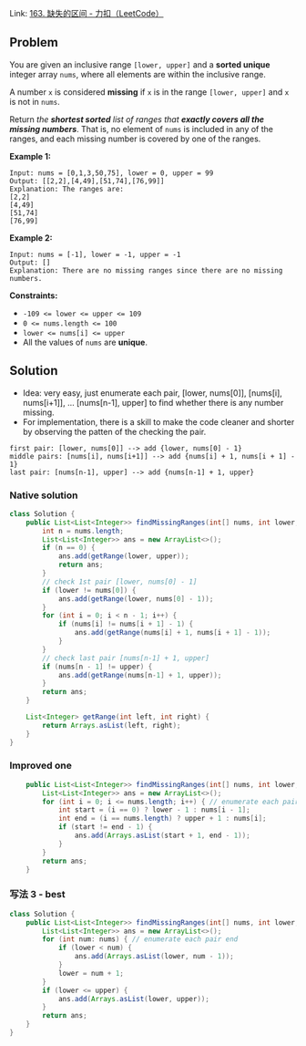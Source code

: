 Link: [163. 缺失的区间 - 力扣（LeetCode）](https://leetcode.cn/problems/missing-ranges/)

## Problem

You are given an inclusive range `[lower, upper]` and a **sorted unique** integer array `nums`, where all elements are within the inclusive range.

A number `x` is considered **missing** if `x` is in the range `[lower, upper]` and `x` is not in `nums`.

Return *the **shortest sorted** list of ranges that **exactly covers all the missing numbers***. That is, no element of `nums` is included in any of the ranges, and each missing number is covered by one of the ranges.

**Example 1:**

```
Input: nums = [0,1,3,50,75], lower = 0, upper = 99
Output: [[2,2],[4,49],[51,74],[76,99]]
Explanation: The ranges are:
[2,2]
[4,49]
[51,74]
[76,99]
```

**Example 2:**

```
Input: nums = [-1], lower = -1, upper = -1
Output: []
Explanation: There are no missing ranges since there are no missing numbers.
```

 

**Constraints:**

- `-109 <= lower <= upper <= 109`
- `0 <= nums.length <= 100`
- `lower <= nums[i] <= upper`
- All the values of `nums` are **unique**.

## Solution

- Idea: very easy, just enumerate each pair, [lower, nums[0]], [nums[i], nums[i+1]], … [nums[n-1], upper] to find whether there is any number missing.
- For implementation, there is a skill to make the code cleaner and shorter by observing the patten of the checking the pair.

```
first pair: [lower, nums[0]] --> add {lower, nums[0] - 1}
middle pairs: [nums[i], nums[i+1]] --> add {nums[i] + 1, nums[i + 1] - 1}
last pair: [nums[n-1], upper] --> add {nums[n-1] + 1, upper}
```



### Native solution

```java
class Solution {
    public List<List<Integer>> findMissingRanges(int[] nums, int lower, int upper) {
        int n = nums.length;
        List<List<Integer>> ans = new ArrayList<>();
        if (n == 0) {
            ans.add(getRange(lower, upper));
            return ans;
        }
        // check 1st pair [lower, nums[0] - 1]
        if (lower != nums[0]) {
            ans.add(getRange(lower, nums[0] - 1));
        }
        for (int i = 0; i < n - 1; i++) {
            if (nums[i] != nums[i + 1] - 1) {
                ans.add(getRange(nums[i] + 1, nums[i + 1] - 1));
            }
        }
        // check last pair [nums[n-1] + 1, upper]
        if (nums[n - 1] != upper) {
            ans.add(getRange(nums[n-1] + 1, upper));
        }
        return ans;
    }

    List<Integer> getRange(int left, int right) {
        return Arrays.asList(left, right);
    }
}
```



### Improved one

```java
    public List<List<Integer>> findMissingRanges(int[] nums, int lower, int upper) {
        List<List<Integer>> ans = new ArrayList<>();
        for (int i = 0; i <= nums.length; i++) { // enumerate each pair end
            int start = (i == 0) ? lower - 1 : nums[i - 1];
            int end = (i == nums.length) ? upper + 1 : nums[i];
            if (start != end - 1) {
                ans.add(Arrays.asList(start + 1, end - 1));
            }
        }
        return ans;
    }
```

### 写法 3 - best

```java
class Solution {
    public List<List<Integer>> findMissingRanges(int[] nums, int lower, int upper) {
        List<List<Integer>> ans = new ArrayList<>();
        for (int num: nums) { // enumerate each pair end
            if (lower < num) {
	            ans.add(Arrays.asList(lower, num - 1));
            }
            lower = num + 1;
        }
        if (lower <= upper) {
	        ans.add(Arrays.asList(lower, upper));
        }
        return ans;
    }
}
```